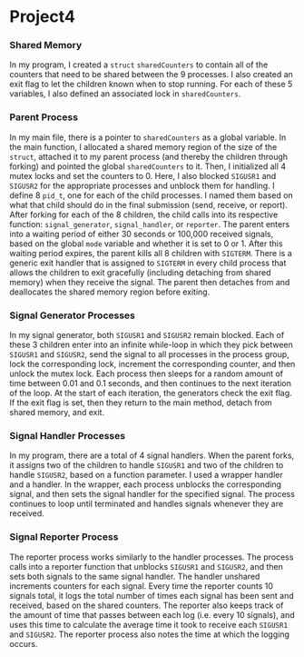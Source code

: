 # Project4

### Shared Memory
In my program, I created a `struct` `sharedCounters` to contain all of the counters that need to be shared between the 9 processes. I also created an exit flag to let the children known when to stop running. For each of these 5 variables, I also defined an associated lock in `sharedCounters`.

### Parent Process
In my main file, there is a pointer to `sharedCounters` as a global variable. In the main function, I allocated a shared memory region of the size of the `struct`, attached it to my parent process (and thereby the children through forking) and pointed the global `sharedCounters` to it. Then, I initialized all 4 mutex locks and set the counters to 0. Here, I also blocked `SIGUSR1` and `SIGUSR2` for the appropriate processes and unblock them for handling. I define 8 `pid_t`, one for each of the child processes. I named them based on what that child should do in the final submission (send, receive, or report). After forking for each of the 8 children, the child calls into its respective function: `signal_generator`, `signal_handler`, or `reporter`. The parent enters into a waiting period of either 30 seconds or 100,000 received signals, based on the global `mode` variable and whether it is set to 0 or 1. After this waiting period expires, the parent kills all 8 children with `SIGTERM`. There is a generic exit handler that is assigned to `SIGTERM` in every child process that allows the children to exit gracefully (including detaching from shared memory) when they receive the signal. The parent then detaches from and deallocates the shared memory region before exiting.

### Signal Generator Processes
In my signal generator, both `SIGUSR1` and `SIGUSR2` remain blocked. Each of these 3 children enter into an infinite while-loop in which they pick between `SIGUSR1` and `SIGUSR2`, send the signal to all processes in the process group, lock the corresponding lock, increment the corresponding counter, and then unlock the mutex lock. Each process then sleeps for a random amount of time between 0.01 and 0.1 seconds, and then continues to the next iteration of the loop. At the start of each iteration, the generators check the exit flag. If the exit flag is set, then they return to the main method, detach from shared memory, and exit.

### Signal Handler Processes
In my program, there are a total of 4 signal handlers. When the parent forks, it assigns two of the children to handle `SIGUSR1` and two of the children to handle `SIGUSR2`, based on a function parameter. I used a wrapper handler and a handler. In the wrapper, each process unblocks the corresponding signal, and then sets the signal handler for the specified signal. The process continues to loop until terminated and handles signals whenever they are received.

### Signal Reporter Process
The reporter process works similarly to the handler processes. The process calls into a reporter function that unblocks `SIGUSR1` and `SIGUSR2`, and then sets both signals to the same signal handler. The handler unshared increments counters for each signal. Every time the reporter counts 10 signals total, it logs the total number of times each signal has been sent and received, based on the shared counters. The reporter also keeps track of the amount of time that passes between each log (i.e. every 10 signals), and uses this time to calculate the average time it took to receive each `SIGUSR1` and `SIGUSR2`. The reporter process also notes the time at which the logging occurs.

